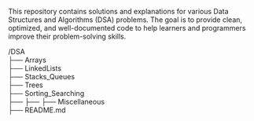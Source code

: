 This repository contains solutions and explanations for various Data Structures and Algorithms (DSA) problems. The goal is to provide clean, optimized, and well-documented code to help learners and programmers improve their problem-solving skills.

/DSA  
  ├── Arrays  
  ├── LinkedLists  
  ├── Stacks_Queues  
  ├── Trees  
  ├── Sorting_Searching  
  ├── 
  ├── 
  ├── Miscellaneous  
  ├── README.md  

